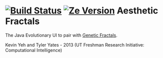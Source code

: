 [![Build Status](https://travis-ci.org/Tyler-Yates/AestheticFractals.svg?branch=master)](https://travis-ci.org/Tyler-Yates/AestheticFractals) 
[![Ze Version][ZE img]][Ze Version]
Aesthetic Fractals
=================

The Java Evolutionary UI to pair with [Genetic Fractals](https://github.com/kyeah/Genetic-Fractals).

Kevin Yeh and Tyler Yates - 2013 (UT Freshman Research Initiative: Computational Intelligence)

[ZE Version]: http://dx.doi.org/10.5281/zenodo.9886
[ZE img]: https://zenodo.org/badge/3875/Tyler-Yates/AestheticFractals.png
